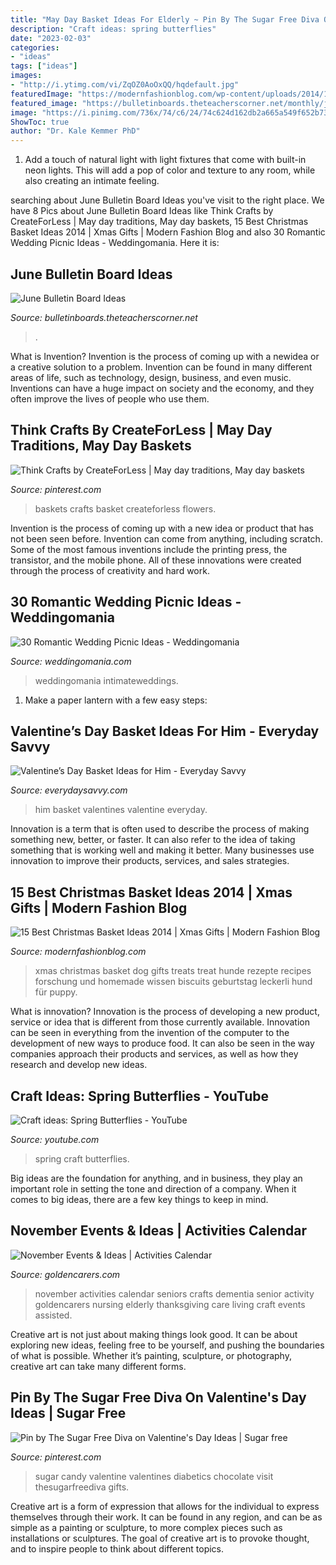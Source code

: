 ```yaml
---
title: "May Day Basket Ideas For Elderly ~ Pin By The Sugar Free Diva On Valentine&#039;s Day Ideas"
description: "Craft ideas: spring butterflies"
date: "2023-02-03"
categories:
- "ideas"
tags: ["ideas"]
images:
- "http://i.ytimg.com/vi/ZqOZ0AoOxQQ/hqdefault.jpg"
featuredImage: "https://modernfashionblog.com/wp-content/uploads/2014/11/15-Best-Christmas-Basket-Ideas-2014-Xmas-Gifts-3.jpg"
featured_image: "https://bulletinboards.theteacherscorner.net/monthly/june/no-bones.jpg"
image: "https://i.pinimg.com/736x/74/c6/24/74c624d162db2a665a549f652b73aced.jpg"
ShowToc: true
author: "Dr. Kale Kemmer PhD"
---
```



1. Add a touch of natural light with light fixtures that come with built-in neon lights. This will add a pop of color and texture to any room, while also creating an intimate feeling.

	

		
searching about June Bulletin Board Ideas you've visit to the right place. We have 8 Pics about June Bulletin Board Ideas like Think Crafts by CreateForLess | May day traditions, May day baskets, 15 Best Christmas Basket Ideas 2014 | Xmas Gifts | Modern Fashion Blog and also 30 Romantic Wedding Picnic Ideas - Weddingomania. Here it is:
		
    
## June Bulletin Board Ideas

<img loading=lazy src="https://bulletinboards.theteacherscorner.net/monthly/june/no-bones.jpg" onerror="this.onerror=null;this.src='https://tse1.mm.bing.net/th?id=OIP.ZaaQUd8xuGM1wOP_3_piFQAAAA&amp;pid=15.1';" alt="June Bulletin Board Ideas">

_Source: bulletinboards.theteacherscorner.net_

>. 

	

What is Invention?
Invention is the process of coming up with a newidea or a creative solution to a problem. Invention can be found in many different areas of life, such as technology, design, business, and even music. Inventions can have a huge impact on society and the economy, and they often improve the lives of people who use them.

    
## Think Crafts By CreateForLess | May Day Traditions, May Day Baskets

<img loading=lazy src="https://i.pinimg.com/736x/55/04/1f/55041f43c19e01f7af13c6a9e9cc3a96--may-day-baskets-for-kids-beltane.jpg" onerror="this.onerror=null;this.src='https://tse2.mm.bing.net/th?id=OIP.Ub_UvK60xCa_mi22FvYh7wHaLJ&amp;pid=15.1';" alt="Think Crafts by CreateForLess | May day traditions, May day baskets">

_Source: pinterest.com_

>baskets crafts basket createforless flowers. 

	

Invention is the process of coming up with a new idea or product that has not been seen before. Invention can come from anything, including scratch. Some of the most famous inventions include the printing press, the transistor, and the mobile phone. All of these innovations were created through the process of creativity and hard work.

    
## 30 Romantic Wedding Picnic Ideas - Weddingomania

<img loading=lazy src="https://i.weddingomania.com/30-romantic-wedding-picnic-ideas-19-500x750.jpg" onerror="this.onerror=null;this.src='https://tse4.mm.bing.net/th?id=OIP.qvPi5BYH_lFColwnmPAB0wHaLH&amp;pid=15.1';" alt="30 Romantic Wedding Picnic Ideas - Weddingomania">

_Source: weddingomania.com_

>weddingomania intimateweddings. 

	

1. Make a paper lantern with a few easy steps:

    
## Valentine’s Day Basket Ideas For Him - Everyday Savvy

<img loading=lazy src="https://everydaysavvy.com/wp-content/uploads/valentines-day-basket-ideas-for-him.jpg" onerror="this.onerror=null;this.src='https://tse3.mm.bing.net/th?id=OIP.gYWt1rMdGLAtvswmGUwu1wHaLH&amp;pid=15.1';" alt="Valentine’s Day Basket Ideas for Him - Everyday Savvy">

_Source: everydaysavvy.com_

>him basket valentines valentine everyday. 

	

Innovation is a term that is often used to describe the process of making something new, better, or faster. It can also refer to the idea of taking something that is working well and making it better. Many businesses use innovation to improve their products, services, and sales strategies.

    
## 15 Best Christmas Basket Ideas 2014 | Xmas Gifts | Modern Fashion Blog

<img loading=lazy src="https://modernfashionblog.com/wp-content/uploads/2014/11/15-Best-Christmas-Basket-Ideas-2014-Xmas-Gifts-3.jpg" onerror="this.onerror=null;this.src='https://tse1.mm.bing.net/th?id=OIP.ML1M2_EmjUXzOfF5UD6gOAHaJt&amp;pid=15.1';" alt="15 Best Christmas Basket Ideas 2014 | Xmas Gifts | Modern Fashion Blog">

_Source: modernfashionblog.com_

>xmas christmas basket dog gifts treats treat hunde rezepte recipes forschung und homemade wissen biscuits geburtstag leckerli hund für puppy. 

	

What is innovation?
Innovation is the process of developing a new product, service or idea that is different from those currently available. Innovation can be seen in everything from the invention of the computer to the development of new ways to produce food. It can also be seen in the way companies approach their products and services, as well as how they research and develop new ideas.

    
## Craft Ideas: Spring Butterflies - YouTube

<img loading=lazy src="http://i.ytimg.com/vi/ZqOZ0AoOxQQ/hqdefault.jpg" onerror="this.onerror=null;this.src='https://tse4.mm.bing.net/th?id=OIP.r0wiEuC0drP1eNdWg-FXWAHaFj&amp;pid=15.1';" alt="Craft ideas: Spring Butterflies - YouTube">

_Source: youtube.com_

>spring craft butterflies. 

	

Big ideas are the foundation for anything, and in business, they play an important role in setting the tone and direction of a company. When it comes to big ideas, there are a few key things to keep in mind. 

    
## November Events &amp; Ideas | Activities Calendar

<img loading=lazy src="https://www.goldencarers.com/assets/img/calendar/11-november-pinterest.jpg" onerror="this.onerror=null;this.src='https://tse4.mm.bing.net/th?id=OIP.oLEPygfI9yTVB3z-1ii8KAHaMP&amp;pid=15.1';" alt="November Events &amp; Ideas | Activities Calendar">

_Source: goldencarers.com_

>november activities calendar seniors crafts dementia senior activity goldencarers nursing elderly thanksgiving care living craft events assisted. 

	

Creative art is not just about making things look good. It can be about exploring new ideas, feeling free to be yourself, and pushing the boundaries of what is possible. Whether it’s painting, sculpture, or photography, creative art can take many different forms.

    
## Pin By The Sugar Free Diva On Valentine&#039;s Day Ideas | Sugar Free

<img loading=lazy src="https://i.pinimg.com/736x/74/c6/24/74c624d162db2a665a549f652b73aced.jpg" onerror="this.onerror=null;this.src='https://tse2.mm.bing.net/th?id=OIP.vwVtVDZniPfMQglul9wnLQHaLE&amp;pid=15.1';" alt="Pin by The Sugar Free Diva on Valentine&#039;s Day Ideas | Sugar free">

_Source: pinterest.com_

>sugar candy valentine valentines diabetics chocolate visit thesugarfreediva gifts. 

	

Creative art is a form of expression that allows for the individual to express themselves through their work. It can be found in any region, and can be as simple as a painting or sculpture, to more complex pieces such as installations or sculptures. The goal of creative art is to provoke thought, and to inspire people to think about different topics.

